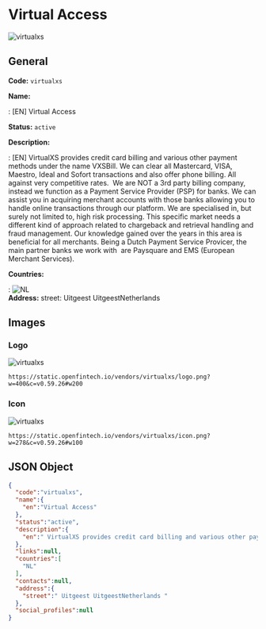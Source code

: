 
# Virtual Access 
![virtualxs](https://static.openfintech.io/vendors/virtualxs/logo.png?w=400&c=v0.59.26#w200)  

## General 
 
**Code:** `virtualxs` 
 
**Name:** 
 
:	[EN] Virtual Access 
 
**Status:** `active` 
 
**Description:** 
 
: [EN]  VirtualXS provides credit card billing and various other payment methods under the name VXSBill. We can clear all Mastercard, VISA, Maestro, Ideal and Sofort transactions and also offer phone billing. All against very competitive rates.  We are NOT a 3rd party billing company, instead we function as a Payment Service Provider (PSP) for banks. We can assist you in acquiring merchant accounts with those banks allowing you to handle online transactions through our platform. We are specialised in, but surely not limited to, high risk processing. This specific market needs a different kind of approach related to chargeback and retrieval handling and fraud management. Our knowledge gained over the years in this area is beneficial for all merchants. Being a Dutch Payment Service Provicer, the main partner banks we work with  are Paysquare and EMS (European Merchant Services).   
 
 
**Countries:** 
 
:	![NL](https://cdnjs.cloudflare.com/ajax/libs/flag-icon-css/3.3.0/flags/4x3/nl.svg#w24)  
**Address:** 
street:  Uitgeest UitgeestNetherlands  

## Images 

### Logo 
 
![virtualxs](https://static.openfintech.io/vendors/virtualxs/logo.png?w=400&c=v0.59.26#w200)  

```
https://static.openfintech.io/vendors/virtualxs/logo.png?w=400&c=v0.59.26#w200
```  

### Icon 
 
![virtualxs](https://static.openfintech.io/vendors/virtualxs/icon.png?w=278&c=v0.59.26#w100)  

```
https://static.openfintech.io/vendors/virtualxs/icon.png?w=278&c=v0.59.26#w100
```  

## JSON Object 

```json
{
  "code":"virtualxs",
  "name":{
    "en":"Virtual Access"
  },
  "status":"active",
  "description":{
    "en":" VirtualXS provides credit card billing and various other payment methods under the name VXSBill. We can clear all Mastercard, VISA, Maestro, Ideal and Sofort transactions and also offer phone billing. All against very competitive rates.\u00a0 We are NOT a 3rd party billing company, instead we function as a Payment Service Provider (PSP) for banks. We can assist you in acquiring merchant accounts with those banks allowing you to handle online transactions through our platform. We are specialised in, but surely not limited to, high risk processing. This specific market needs a different kind of approach related to chargeback and retrieval handling and fraud management. Our knowledge gained over the years in this area is beneficial for all merchants. Being a Dutch Payment Service Provicer, the main partner banks we work with \u00a0are\u00a0Paysquare\u00a0and\u00a0EMS\u00a0(European Merchant Services).\u00a0 "
  },
  "links":null,
  "countries":[
    "NL"
  ],
  "contacts":null,
  "address":{
    "street":" Uitgeest UitgeestNetherlands "
  },
  "social_profiles":null
}
```  
